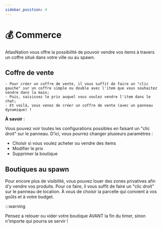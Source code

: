 ```yaml
---
sidebar_position: 4
---
```


# 💰 Commerce

AtlasNation vous offre la possibilité de pouvoir vendre vos items à travers un coffre situé dans votre ville ou au spawn.

## Coffre de vente

    - Pour créer un coffre de vente, il vous suffit de faire un "clic gauche" sur un coffre simple ou double avec l'item que vous souhaitez vendre dans la main;
    - Puis, saisissez le prix auquel vous voulez vendre l'item dans le chat;
    - Et voilà, vous venez de créer un coffre de vente (avec un panneau dynamique) !

**À savoir** :

Vous pouvez voir toutes les configurations possibles en faisant un "clic droit" sur le panneau. D'ici, vous pourrez changer plusieurs paramètres :
  - Choisir si vous voulez acheter ou vendre des items
  - Modifier le prix
  - Supprimer la boutique

## Boutiques au spawn
Pour encore plus de visibilité, vous pouvez louer des zones privatives afin d'y vendre vos produits. Pour ce faire, il vous suffit de faire un "clic droit" sur le panneau de location. À vous de choisir la parcelle qui convient à vos goûts et à votre budget.


:::warning

Pensez a relouer ou vider votre boutique AVANT la fin du timer, sinon n'importe qui pourra se servir !

